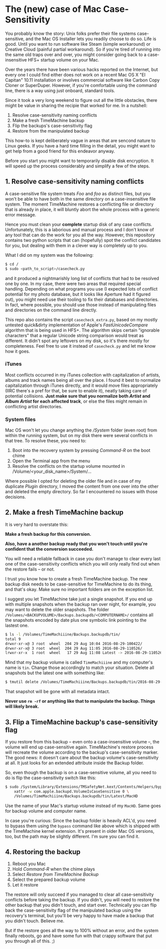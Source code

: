 # The (new) case of Mac Case-Sensitivity

You probably know the story: Unix folks prefer their file systems case-sensitive, and the Mac OS
Installer lets you readily choose to do so. Life is good. Until you want to run software like Steam
(simple workaround) or Creative Cloud (painful partial workaround). So if you're tired of running
into the same old traps over and over, you might consider going back to a case-insensitive HFS+ startup
volume on your Mac.

Over the years there have been various hacks reported on the Internet, but every one I could find either
does not work on a recent Mac OS X "El Capitan" 10.11 installation or involves commercial software
like Carbon Copy Cloner or SuperDuper. However, if you're comfortable using the command line, there
is a way using just onboard, standard tools.

Since it took a very long weekend to figure out all the little obstacles, there might be value in
sharing the recipie that worked for me. In a nutshell:

 1. Resolve case-sensitivity naming conflicts
 2. Make a fresh TimeMachine backup
 3. Flip the backups's case-sensitivity flag
 4. Restore from the manipulated backup

This how-to is kept deliberately vague in areas that are sencond nature to Linux geeks. If you
have a hard time filling in the detail, you might want to get help from a good friend for this
endeavor anyway.

Before you start you might want to temporarily disable disk encryption. It will speed up the process
considerably and simplify a few of the steps.

## 1. Resolve case-sensitivity naming conflicts

A case-sensitive file system treats *Foo* and *foo* as distinct files, but you won't be able to have
both in the same directory on a case-insensitive file system. The moment TimeMachine restores a
conflicting file or directory that is already in place, it will bluntly abort the whole process with
a generic error message.

Hence you must clean your **complete** startup disk of any case conflicts. Unfortunately, this is a
laborious and manual process and I don't know of any tool that can do the work for you all the way.
However, this repository contains two python scripts that can (hopefully) spot the conflict candidates
for you, but dealing with them in a clever way is completely up to you.

What I did on my system was the following:

```bash
$ cd /
$ sudo <path_to_script>/casecheck.py
```

and it produced a nightmarishly long list of conflicts that had to be resolved one by one. In my case,
there were two areas that required special handling. Depending on what programs you use (I expected
lots of conflict potential for my photo database, but it looks like Aperture had it figured out), you
might need use their tooling to fix their databases and directories. In fact, where possible, you
should use those instead of manipulating files and directories on the command line directly.

This repo also contains the script ```casecheck_extra.py```, based on my mostly untested quick&dirty
implementation of Apple's *FastUnicodeCompare* algorithm that is being used in HFS+. The algorithm
skips certain "ignorable characters" that a regular Unicode string comparison would treat as different.
It didn't spot any leftovers on my disk, so it's there mostly for completeness. Feel free to use it
instead of ```casecheck.py``` and let me know how it goes.

### iTunes

Most conflicts occurred in my iTunes collection with capitalization of artists, albums and track names
being all over the place. I found it best to normalize capitalization through iTunes directly, and it
would move files appropriately (IIRC there's a pref for that, be sure to enable it), neatly taking care
of potential collisions. **Just make sure that you normalize both *Artist* and *Album Artist* for each
affected track**, or else the files might remain in conflicting artist directories.

### System files

Mac OS won't let you change anything the */System* folder (even root) from within the running system,
but on my disk there were several conflicts in that tree. To resolve these, you need to:

 1. Boot into the recovery system by pressing *Command-R* on the boot chime
 1. Open the Terminal app from the menu
 1. Resolve the conflicts on the startup volume mounted in /Volume/<your_disk_name>/System/...

Where possible I opted for deleting the older file and in case of my duplicate *Plugin* directory, I
moved the content from one over into the other and deleted the empty directory. So far I encountered
no issues with those decisions.

## 2. Make a fresh TimeMachine backup

It is very hard to overstate this:

**Make a fresh backup for this conversion.**

**Also, have a another backup ready that you won't touch until you're confident that the conversion
succeeded.**

You will need a reliable fallback in case you don't manage to clear every last one of the
case-sensitivity conflicts which you will only really find out when the restore fails – or not.

I trust you know how to create a fresh TimeMachine backup. The new backup disk needs to be
case-sensitive for TimeMachine to do its thing, and that's okay. Make sure no important folders
are on the exception list.

I suggest you let TimeMachine take just a single snapshot. If you end up with multiple snapshots
when the backup ran over night, for example, you may want to delete the older snapshots. The folder
`/Volumes/<BACKUPVOLUME>/Backups.backupdb/<COMPUTERNAME>/` contains all the snapshots encoded by
date plus one symbolic link pointing to the lastest one.

```bash
$ ls -l /Volumes/TimeMachiiine/Backups.backupdb/tin/
total 9
drwxr-xr-x@ 3 root  wheel  204 29 Aug 10:04 2016-08-29-100422/
drwxr-xr-x@ 3 root  wheel  204 29 Aug 11:05 2016-08-29-110526/
lrwxr-xr-x  1 root  wheel   17 29 Aug 11:08 Latest -> 2016-08-29-110526
```

Mind that my backup volume is called ``TimeMachiiine`` and my computer's name is ``tin``. Change
those accordingly to match your situation. Delete all snapshots but the latest one with something
like:

```bash
$ tmutil delete /Volumes/TimeMachiiine/Backups.backupdb/tin/2016-08-29-100422
```

That snapshot will be gone with all metadata intact.

**Never use ``rm -rf`` or anything like that to manipulate the backup. Things will likely break.**

## 3. Flip a TimeMachine backup's case-sensitivity flag

If you restore from this backup – even onto a case-insensitive volume –, the volume will end up
case-sensitive again. TimeMachine's restore process will recreate the volume according to the
backup's case-sensitivity marker. The good news: it doesn't care about the backup volume's
case-sensitivity at all. It just looks for an extended attribute inside the Backup folder.

So, even though the backup is on a case-sensitive volume, all you need to do is flip the
case-sensitivity switch like this:

```bash
$ sudo /System/Library/Extensions/TMSafetyNet.kext/Contents/Helpers/bypass \
    xattr -w com.apple.backupd.VolumeIsCaseSensitive 0 \
    /Volumes/TimeMachiiine/Backups.backupdb/tin/Latest/MacHD
```

Use the name of your Mac's startup volume instead of my ``MacHD``. Same goes for backup volume
and computer name.

In case you're curious: Since the backup folder is heavily ACL'd, you need to bypass them using
the ``bypass`` command like above which is shipped with the TimeMachine kernel extension.
It's present in older Mac OS versions, too, but the path may be slightly different. I'm sure
you can find it.

## 4. Restoring the backup

 1. Reboot you Mac
 1. Hold *Command-R* when the chime plays
 1. Select *Restore from TimeMachine Backup*
 1. Select the prepared backup volume
 1. Let it restore

The restore will only succeed if you managed to clear all case-sensitivity conflicts before
taking the backup. If you didn't, you will need to restore the other backup that you didn't
touch, and start over. Technically you can flip back the case-sensitivity flag of the
manipulated backup using the recovery's terminal, but you'll be very happy to have made
a backup that you didn't touch. Believe me.

But if the restore goes all the way to 100% without an error, and the system finally reboots,
go and have some fun with that crappy software that put you through all of this. ;)
